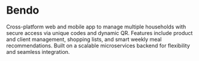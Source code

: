# Bendo
Cross-platform web and mobile app to manage multiple households with secure access via unique codes and dynamic QR. Features include product and client management, shopping lists, and smart weekly meal recommendations. Built on a scalable microservices backend for flexibility and seamless integration.
